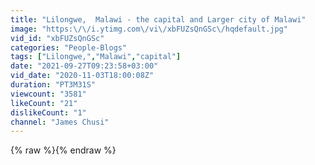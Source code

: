 ```yaml
---
title: "Lilongwe,  Malawi - the capital and Larger city of Malawi"
image: "https:\/\/i.ytimg.com\/vi\/xbFUZsQnGSc\/hqdefault.jpg"
vid_id: "xbFUZsQnGSc"
categories: "People-Blogs"
tags: ["Lilongwe,","Malawi","capital"]
date: "2021-09-27T09:23:58+03:00"
vid_date: "2020-11-03T18:00:08Z"
duration: "PT3M31S"
viewcount: "3581"
likeCount: "21"
dislikeCount: "1"
channel: "James Chusi"
---
```

{% raw %}{% endraw %}

